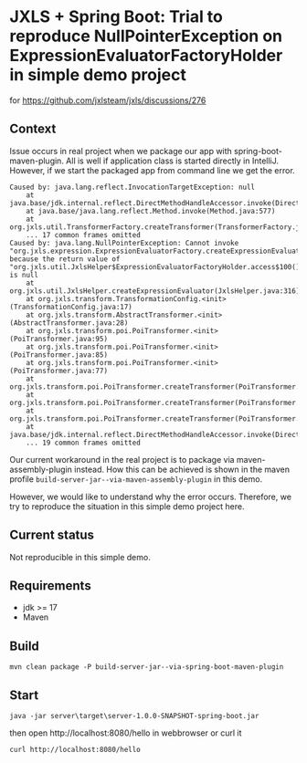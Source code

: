 # JXLS + Spring Boot: Trial to reproduce NullPointerException on ExpressionEvaluatorFactoryHolder in simple demo project

for https://github.com/jxlsteam/jxls/discussions/276

## Context

Issue occurs in real project when we package our app with spring-boot-maven-plugin. 
All is well if application class is started directly in IntelliJ. 
However, if we start the packaged app from command line we get the error.

```
Caused by: java.lang.reflect.InvocationTargetException: null
	at java.base/jdk.internal.reflect.DirectMethodHandleAccessor.invoke(DirectMethodHandleAccessor.java:116)
	at java.base/java.lang.reflect.Method.invoke(Method.java:577)
	at org.jxls.util.TransformerFactory.createTransformer(TransformerFactory.java:43)
	... 17 common frames omitted
Caused by: java.lang.NullPointerException: Cannot invoke "org.jxls.expression.ExpressionEvaluatorFactory.createExpressionEvaluator(String)" because the return value of "org.jxls.util.JxlsHelper$ExpressionEvaluatorFactoryHolder.access$100()" is null
	at org.jxls.util.JxlsHelper.createExpressionEvaluator(JxlsHelper.java:316)
	at org.jxls.transform.TransformationConfig.<init>(TransformationConfig.java:17)
	at org.jxls.transform.AbstractTransformer.<init>(AbstractTransformer.java:28)
	at org.jxls.transform.poi.PoiTransformer.<init>(PoiTransformer.java:95)
	at org.jxls.transform.poi.PoiTransformer.<init>(PoiTransformer.java:85)
	at org.jxls.transform.poi.PoiTransformer.<init>(PoiTransformer.java:77)
	at org.jxls.transform.poi.PoiTransformer.createTransformer(PoiTransformer.java:151)
	at org.jxls.transform.poi.PoiTransformer.createTransformer(PoiTransformer.java:142)
	at org.jxls.transform.poi.PoiTransformer.createTransformer(PoiTransformer.java:123)
	at java.base/jdk.internal.reflect.DirectMethodHandleAccessor.invoke(DirectMethodHandleAccessor.java:104)
	... 19 common frames omitted
```

Our current workaround in the real project is to package via maven-assembly-plugin instead.
How this can be achieved is shown in the maven profile `build-server-jar--via-maven-assembly-plugin` in this demo.

However, we would like to understand why the error occurs. 
Therefore, we try to reproduce the situation in this simple demo project here.


## Current status

Not reproducible in this simple demo. 


## Requirements

- jdk >= 17
- Maven


## Build

```
mvn clean package -P build-server-jar--via-spring-boot-maven-plugin
```

## Start

```
java -jar server\target\server-1.0.0-SNAPSHOT-spring-boot.jar
```

then open http://localhost:8080/hello in webbrowser
or curl it

```
curl http://localhost:8080/hello
```

